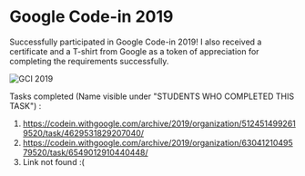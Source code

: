 # Google Code-in 2019

Successfully participated in Google Code-in 2019!
I also received a certificate and a T-shirt from Google as a token of appreciation for completing the requirements successfully.

![GCI 2019](https://github.com/pranav-m-r/Google-Code-in/assets/148135964/47e47a5e-d1bb-4c4d-ae92-fdc6b9fc9d8b)

Tasks completed (Name visible under "STUDENTS WHO COMPLETED THIS TASK") :
1. https://codein.withgoogle.com/archive/2019/organization/5124514992619520/task/4629531829207040/
2. https://codein.withgoogle.com/archive/2019/organization/6304121049579520/task/6549012910440448/
3. Link not found :(
